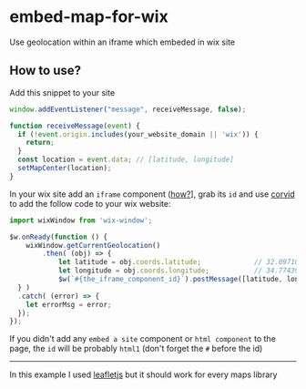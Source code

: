 # embed-map-for-wix
Use geolocation within an iframe which embeded in wix site

## How to use?

Add this snippet to your site

```javascript
window.addEventListener("message", receiveMessage, false);

function receiveMessage(event) {
  if (!event.origin.includes(your_website_domain || 'wix')) {
    return; 
  }
  const location = event.data; // [latitude, longitude]
  setMapCenter(location);
}
```

In your wix site add an `iframe` component ([how?](https://support.wix.com/en/article/embedding-an-external-site-3240166)], grab its `id`
and use [corvid](https://support.wix.com/en/article/about-corvid-by-wix#to-enable-corvid-on-your-site) to add the follow code to your wix website:

```javascript
import wixWindow from 'wix-window';

$w.onReady(function () {
	wixWindow.getCurrentGeolocation()
		.then( (obj) => {
			let latitude = obj.coords.latitude;             // 32.0971036
			let longitude = obj.coords.longitude;           // 34.774391099999995
			$w(`#{the_iframe_component_id}`).postMessage([latitude, longitude]);
  } )
  .catch( (error) => {
    let errorMsg = error;
  });
});
```
If you didn't add any `embed a site` component or `html component` to the page, the `id` will be probably `html1` (don't forget the `#` before the id)

-----------------------------------------
In this example I used [leafletjs](https://leafletjs.com) but it should work for every maps library
